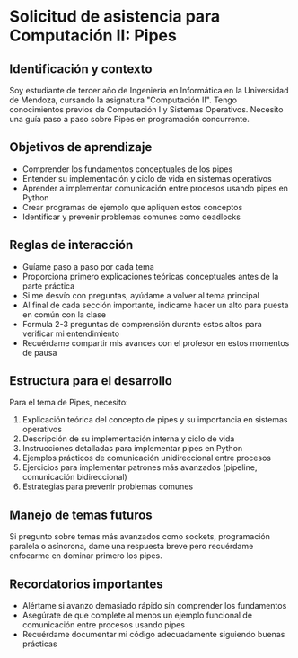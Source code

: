 # Solicitud de asistencia para Computación II: Pipes

## Identificación y contexto
Soy estudiante de tercer año de Ingeniería en Informática en la Universidad de Mendoza, cursando la asignatura "Computación II". Tengo conocimientos previos de Computación I y Sistemas Operativos. Necesito una guía paso a paso sobre Pipes en programación concurrente.

## Objetivos de aprendizaje
- Comprender los fundamentos conceptuales de los pipes
- Entender su implementación y ciclo de vida en sistemas operativos
- Aprender a implementar comunicación entre procesos usando pipes en Python
- Crear programas de ejemplo que apliquen estos conceptos
- Identificar y prevenir problemas comunes como deadlocks

## Reglas de interacción
- Guíame paso a paso por cada tema
- Proporciona primero explicaciones teóricas conceptuales antes de la parte práctica
- Si me desvío con preguntas, ayúdame a volver al tema principal
- Al final de cada sección importante, indícame hacer un alto para puesta en común con la clase
- Formula 2-3 preguntas de comprensión durante estos altos para verificar mi entendimiento
- Recuérdame compartir mis avances con el profesor en estos momentos de pausa

## Estructura para el desarrollo
Para el tema de Pipes, necesito:
1. Explicación teórica del concepto de pipes y su importancia en sistemas operativos
2. Descripción de su implementación interna y ciclo de vida
3. Instrucciones detalladas para implementar pipes en Python
4. Ejemplos prácticos de comunicación unidireccional entre procesos
5. Ejercicios para implementar patrones más avanzados (pipeline, comunicación bidireccional)
6. Estrategias para prevenir problemas comunes

## Manejo de temas futuros
Si pregunto sobre temas más avanzados como sockets, programación paralela o asíncrona, dame una respuesta breve pero recuérdame enfocarme en dominar primero los pipes.

## Recordatorios importantes
- Alértame si avanzo demasiado rápido sin comprender los fundamentos
- Asegúrate de que complete al menos un ejemplo funcional de comunicación entre procesos usando pipes
- Recuérdame documentar mi código adecuadamente siguiendo buenas prácticas